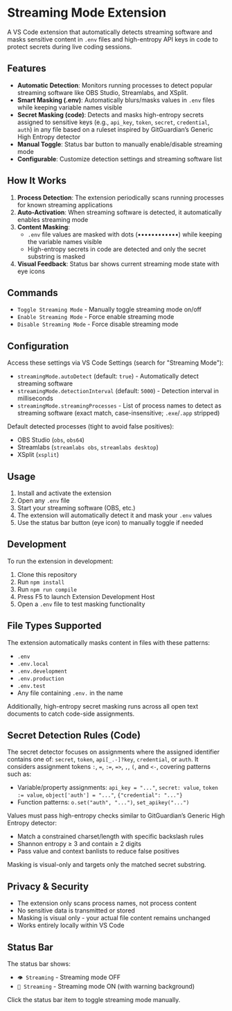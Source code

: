 # Streaming Mode Extension

A VS Code extension that automatically detects streaming software and masks sensitive content in `.env` files and high-entropy API keys in code to protect secrets during live coding sessions.

## Features

- **Automatic Detection**: Monitors running processes to detect popular streaming software like OBS Studio, Streamlabs, and XSplit.
- **Smart Masking (.env)**: Automatically blurs/masks values in `.env` files while keeping variable names visible
- **Secret Masking (code)**: Detects and masks high-entropy secrets assigned to sensitive keys (e.g., `api_key`, `token`, `secret`, `credential`, `auth`) in any file based on a ruleset inspired by GitGuardian’s Generic High Entropy detector
- **Manual Toggle**: Status bar button to manually enable/disable streaming mode
- **Configurable**: Customize detection settings and streaming software list

## How It Works

1. **Process Detection**: The extension periodically scans running processes for known streaming applications
2. **Auto-Activation**: When streaming software is detected, it automatically enables streaming mode
3. **Content Masking**: 
   - `.env` file values are masked with dots (••••••••••••) while keeping the variable names visible
   - High-entropy secrets in code are detected and only the secret substring is masked
4. **Visual Feedback**: Status bar shows current streaming mode state with eye icons

## Commands

- `Toggle Streaming Mode` - Manually toggle streaming mode on/off
- `Enable Streaming Mode` - Force enable streaming mode
- `Disable Streaming Mode` - Force disable streaming mode

## Configuration

Access these settings via VS Code Settings (search for "Streaming Mode"):

- `streamingMode.autoDetect` (default: `true`) - Automatically detect streaming software
- `streamingMode.detectionInterval` (default: `5000`) - Detection interval in milliseconds  
- `streamingMode.streamingProcesses` - List of process names to detect as streaming software (exact match, case-insensitive; `.exe`/`.app` stripped)

Default detected processes (tight to avoid false positives):
- OBS Studio (`obs`, `obs64`)
- Streamlabs (`streamlabs obs`, `streamlabs desktop`)
- XSplit (`xsplit`)

## Usage

1. Install and activate the extension
2. Open any `.env` file
3. Start your streaming software (OBS, etc.) 
4. The extension will automatically detect it and mask your `.env` values
5. Use the status bar button (eye icon) to manually toggle if needed

## Development

To run the extension in development:

1. Clone this repository
2. Run `npm install`
3. Run `npm run compile` 
4. Press F5 to launch Extension Development Host
5. Open a `.env` file to test masking functionality

## File Types Supported

The extension automatically masks content in files with these patterns:
- `.env`
- `.env.local`
- `.env.development`
- `.env.production`
- `.env.test`
- Any file containing `.env.` in the name

Additionally, high-entropy secret masking runs across all open text documents to catch code-side assignments.

## Secret Detection Rules (Code)

The secret detector focuses on assignments where the assigned identifier contains one of: `secret`, `token`, `api[_.-]?key`, `credential`, or `auth`. It considers assignment tokens `:`, `=`, `:=`, `=>`, `,`, `(`, and `<-`, covering patterns such as:

- Variable/property assignments: `api_key = "..."`, `secret: value`, `token := value`, `object['auth'] = "..."`, `{"credential": "..."}`
- Function patterns: `o.set("auth", "...")`, `set_apikey("...")`

Values must pass high-entropy checks similar to GitGuardian’s Generic High Entropy detector:
- Match a constrained charset/length with specific backslash rules
- Shannon entropy ≥ 3 and contain ≥ 2 digits
- Pass value and context banlists to reduce false positives

Masking is visual-only and targets only the matched secret substring.

## Privacy & Security

- The extension only scans process names, not process content
- No sensitive data is transmitted or stored
- Masking is visual only - your actual file content remains unchanged
- Works entirely locally within VS Code

## Status Bar

The status bar shows:
- `👁 Streaming` - Streaming mode OFF
- `🙈 Streaming` - Streaming mode ON (with warning background)

Click the status bar item to toggle streaming mode manually.
